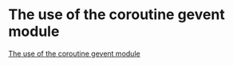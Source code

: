 # The use of the coroutine gevent module
[The use of the coroutine gevent module](https://aiwithcloud.com/2022/09/15/the_use_of_the_coroutine_gevent_module/)
